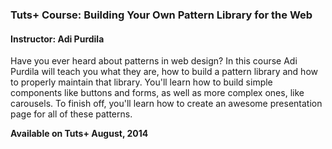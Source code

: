 ### Tuts+ Course: Building Your Own Pattern Library for the Web
#### Instructor: Adi Purdila

Have you ever heard about patterns in web design? In this course Adi Purdila will teach you what they are, how to build a pattern library and how to properly maintain that library. You'll learn how to build simple components like buttons and forms, as well as more complex ones, like carousels. To finish off, you'll learn how to create an awesome presentation page for all of these patterns.

**Available on Tuts+ August, 2014**